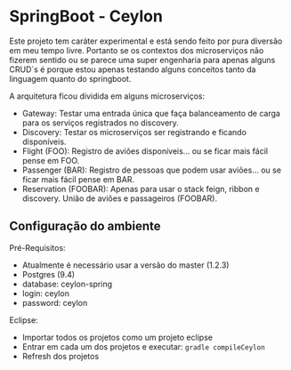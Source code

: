 # SpringBoot - Ceylon

Este projeto tem caráter experimental e está sendo feito por pura diversão em meu tempo livre. Portanto se os contextos dos microserviços não fizerem sentido ou se parece uma super engenharia para apenas alguns CRUD`s é porque estou apenas testando alguns conceitos tanto da linguagem quanto do springboot.

A arquitetura ficou dividida em alguns microserviços:
- Gateway: Testar uma entrada única que faça balanceamento de carga para os serviços registrados no discovery.
- Discovery: Testar os microserviços ser registrando e ficando disponíveis.
- Flight (FOO): Registro de aviões disponíveis... ou se ficar mais fácil pense em FOO.
- Passenger (BAR): Registro de pessoas que podem usar aviões... ou se ficar mais fácil pense em BAR.
- Reservation (FOOBAR): Apenas para usar o stack feign, ribbon e discovery. União de aviões e passageiros (FOOBAR).

## Configuração do ambiente

Pré-Requisitos:
- Atualmente é necessário usar a versão do master (1.2.3)
- Postgres (9.4)
 - database: ceylon-spring 
 - login: ceylon
 - password: ceylon

Eclipse:
- Importar todos os projetos como um projeto eclipse
- Entrar em cada um dos projetos e executar: `gradle compileCeylon`
- Refresh dos projetos

